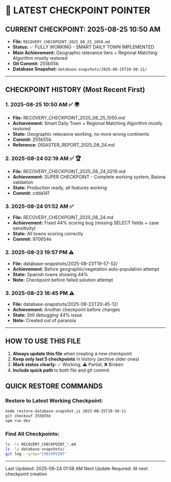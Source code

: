 # 📍 LATEST CHECKPOINT POINTER

## CURRENT CHECKPOINT: 2025-08-25 10:50 AM
- **File:** `RECOVERY_CHECKPOINT_2025_08_25_1050.md`
- **Status:** ✅ FULLY WORKING - SMART DAILY TOWN IMPLEMENTED
- **Main Achievement:** Geographic relevance tiers + Regional Matching Algorithm mostly restored
- **Git Commit:** 255b55b
- **Database Snapshot:** `database-snapshots/2025-08-25T10-50-11/`

---

## CHECKPOINT HISTORY (Most Recent First)

### 1. 2025-08-25 10:50 AM ✅ 🌍
- **File:** RECOVERY_CHECKPOINT_2025_08_25_1050.md
- **Achievement:** Smart Daily Town + Regional Matching Algorithm mostly restored
- **State:** Geographic relevance working, no more wrong continents
- **Commit:** 255b55b
- **Reference:** DISASTER_REPORT_2025_08_24.md

### 2. 2025-08-24 02:19 AM ✅ 🏆
- **File:** RECOVERY_CHECKPOINT_2025_08_24_0219.md
- **Achievement:** SUPER CHECKPOINT - Complete working system, Baiona validation
- **State:** Production ready, all features working
- **Commit:** cdda141

### 3. 2025-08-24 01:52 AM ✅
- **File:** RECOVERY_CHECKPOINT_2025_08_24.md
- **Achievement:** Fixed 44% scoring bug (missing SELECT fields + case sensitivity)
- **State:** All towns scoring correctly
- **Commit:** 970654e

### 2. 2025-08-23 19:57 PM ⚠️
- **File:** database-snapshots/2025-08-23T19-57-52/
- **Achievement:** Before geographic/vegetation auto-population attempt
- **State:** Spanish towns showing 44%
- **Note:** Checkpoint before failed solution attempt

### 3. 2025-08-23 16:45 PM ⚠️
- **File:** database-snapshots/2025-08-23T20-45-12/
- **Achievement:** Another checkpoint before changes
- **State:** Still debugging 44% issue
- **Note:** Created out of paranoia

---

## HOW TO USE THIS FILE

1. **Always update this file** when creating a new checkpoint
2. **Keep only last 5 checkpoints** in history (archive older ones)
3. **Mark status clearly:** ✅ Working, ⚠️ Partial, ❌ Broken
4. **Include quick path** to both file and git commit

## QUICK RESTORE COMMANDS

### Restore to Latest Working Checkpoint:
```bash
node restore-database-snapshot.js 2025-08-25T10-50-11
git checkout 255b55b
npm run dev
```

### Find All Checkpoints:
```bash
ls -la RECOVERY_CHECKPOINT_*.md
ls -la database-snapshots/
git log --grep="CHECKPOINT"
```

---

Last Updated: 2025-08-24 01:56 AM
Next Update Required: At next checkpoint creation
